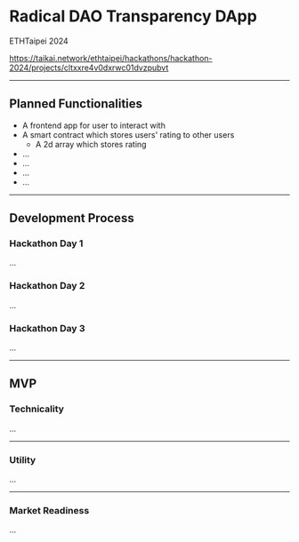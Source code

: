 # Radical DAO Transparency DApp

ETHTaipei 2024

https://taikai.network/ethtaipei/hackathons/hackathon-2024/projects/cltxxre4v0dxrwc01dvzpubvt

---

## Planned Functionalities

- A frontend app for user to interact with
- A smart contract which stores users' rating to other users
  - A 2d array which stores rating
- ...
- ...
- ...
- ...

---

## Development Process

### Hackathon Day 1

...

### Hackathon Day 2

...

### Hackathon Day 3

...

---

## MVP

### Technicality

...

---

### Utility

...

---

### Market Readiness

...
